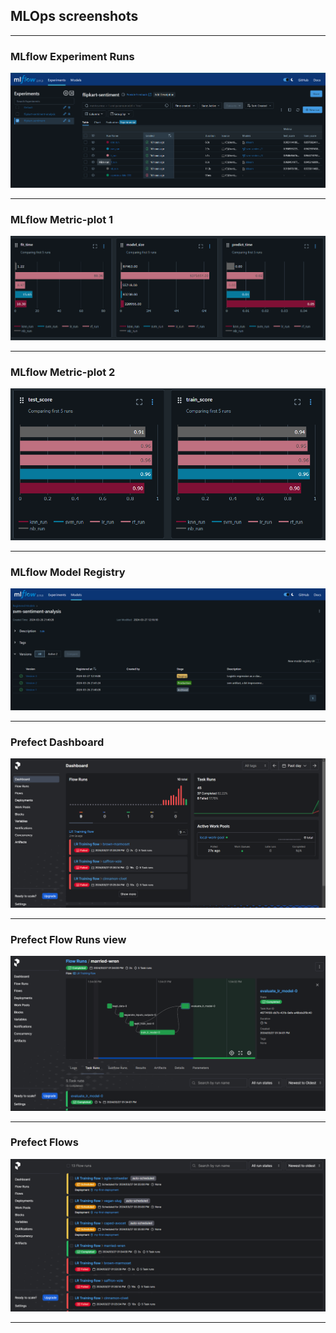 ## MLOps screenshots
****
### MLflow Experiment Runs
<img src="https://github.com/ishaq88/flipkart-product-reviews-sentiment-analysis/blob/main/MLOps-sentiment-model/misc-pngs/mlflow-experiment-view.png?raw=true">

****
### MLflow Metric-plot 1
<img src="https://github.com/ishaq88/flipkart-product-reviews-sentiment-analysis/blob/main/MLOps-sentiment-model/misc-pngs/mlflow-metricplot-1.png?raw=true">

****
### MLflow Metric-plot 2
<img src="https://github.com/ishaq88/flipkart-product-reviews-sentiment-analysis/blob/main/MLOps-sentiment-model/misc-pngs/mlflow-metricplot-2.png?raw=true">

****
### MLflow Model Registry
<img src="https://github.com/ishaq88/flipkart-product-reviews-sentiment-analysis/blob/main/MLOps-sentiment-model/misc-pngs/mlflow-model-registry.png?raw=true">

****
### Prefect Dashboard
<img src="https://github.com/ishaq88/flipkart-product-reviews-sentiment-analysis/blob/main/MLOps-sentiment-model/misc-pngs/prefect-dashboard.png?raw=true">

****
### Prefect Flow Runs view
<img src="https://github.com/ishaq88/flipkart-product-reviews-sentiment-analysis/blob/main/MLOps-sentiment-model/misc-pngs/prefect-flow-run.png?raw=true">

****
### Prefect Flows
<img src="https://github.com/ishaq88/flipkart-product-reviews-sentiment-analysis/blob/main/MLOps-sentiment-model/misc-pngs/prefect-flows.png?raw=true">

****
